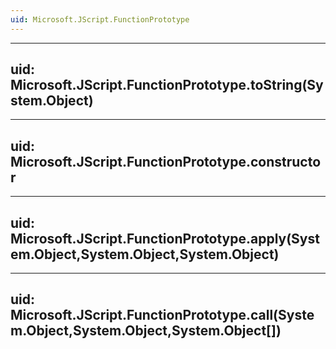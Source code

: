 ```yaml
---
uid: Microsoft.JScript.FunctionPrototype
---
```


---
uid: Microsoft.JScript.FunctionPrototype.toString(System.Object)
---

---
uid: Microsoft.JScript.FunctionPrototype.constructor
---

---
uid: Microsoft.JScript.FunctionPrototype.apply(System.Object,System.Object,System.Object)
---

---
uid: Microsoft.JScript.FunctionPrototype.call(System.Object,System.Object,System.Object[])
---
